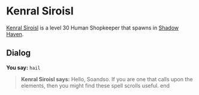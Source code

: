 # Kenral Siroisl



[Kenral Siroisl](/npc/150263) is a level 30 Human Shopkeeper that spawns in [Shadow Haven](/zone/150).



## Dialog

**You say:** `hail`



>**Kenral Siroisl says:** Hello, Soandso. If you are one that calls upon the elements, then you might find these spell scrolls useful.
end
